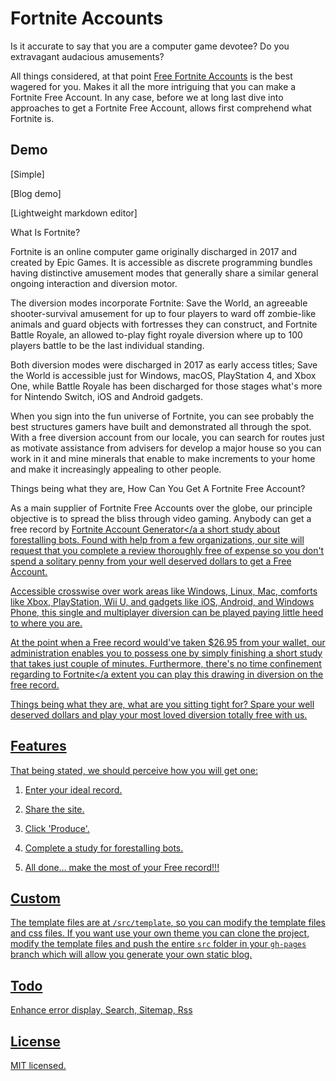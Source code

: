 # Fortnite Accounts 
Is it accurate to say that you are a computer game devotee? Do you extravagant audacious amusements? 

All things considered, at that point <a href="https://twitter.com/fortniteacc2019">Free Fortnite Accounts</a> is the best wagered for you. Makes it all the more intriguing that you can make a Fortnite Free Account. In any case, before we at long last dive into approaches to get a Fortnite Free Account, allows first comprehend what Fortnite is. 


## Demo

[Simple]

[Blog demo]

[Lightweight markdown editor]

What Is Fortnite? 

Fortnite is an online computer game originally discharged in 2017 and created by Epic Games. It is accessible as discrete programming bundles having distinctive amusement modes that generally share a similar general ongoing interaction and diversion motor. 

The diversion modes incorporate Fortnite: Save the World, an agreeable shooter-survival amusement for up to four players to ward off zombie-like animals and guard objects with fortresses they can construct, and Fortnite Battle Royale, an allowed to-play fight royale diversion where up to 100 players battle to be the last individual standing. 

Both diversion modes were discharged in 2017 as early access titles; Save the World is accessible just for Windows, macOS, PlayStation 4, and Xbox One, while Battle Royale has been discharged for those stages what's more for Nintendo Switch, iOS and Android gadgets. 

When you sign into the fun universe of Fortnite, you can see probably the best structures gamers have built and demonstrated all through the spot. With a free diversion account from our locale, you can search for routes just as motivate assistance from advisers for develop a major house so you can work in it and mine minerals that enable to make increments to your home and make it increasingly appealing to other people. 

Things being what they are, How Can You Get A Fortnite Free Account? 

As a main supplier of Fortnite Free Accounts over the globe, our principle objective is to spread the bliss through video gaming. Anybody can get a free record by <a href="https://twitter.com/fortniteacc2019">Fortnite Account Generator</a a short study about forestalling bots. Found with help from a few organizations, our site will request that you complete a review thoroughly free of expense so you don't spend a solitary penny from your well deserved dollars to get a Free Account. 



Accessible crosswise over work areas like Windows, Linux, Mac, comforts like Xbox, PlayStation, Wii U, and gadgets like iOS, Android, and Windows Phone, this single and multiplayer diversion can be played paying little heed to where you are. 

At the point when a Free record would've taken $26.95 from your wallet, our administration enables you to possess one by simply finishing a short study that takes just couple of minutes. Furthermore, there's no time confinement regarding to <a href="https://twitter.com/FortniteGame">Fortnite</a extent you can play this drawing in diversion on the free record. 

Things being what they are, what are you sitting tight for? Spare your well deserved dollars and play your most loved diversion totally free with us. 

## Features

That being stated, we should perceive how you will get one: 

1.	Enter your ideal record. 

2.	Share the site. 

3.	Click 'Produce'. 

4.	Complete a study for forestalling bots. 

5.	All done… make the most of your Free record!!! 

## Custom

The template files are at `/src/template`, so you can modify the template files and css files. If you want use your own theme you can clone the project, modify the template files and push the entire `src` folder in your `gh-pages` branch which will allow you generate your own static blog.

## Todo

Enhance error display, Search, Sitemap, Rss

## License

MIT licensed.
